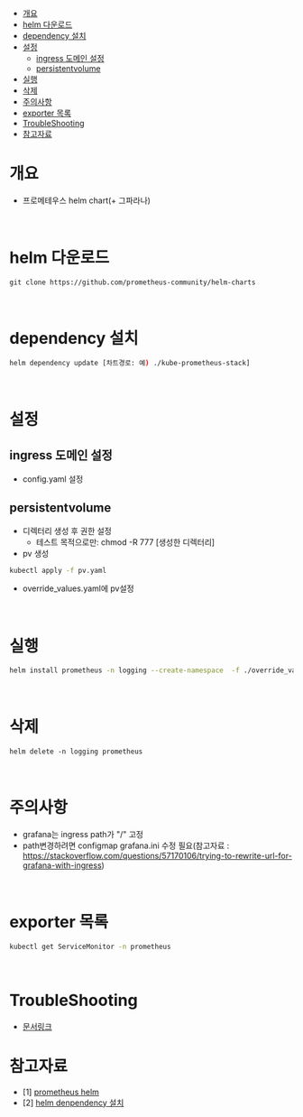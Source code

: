 - [개요](#개요)
- [helm 다운로드](#helm-다운로드)
- [dependency 설치](#dependency-설치)
- [설정](#설정)
  - [ingress 도메인 설정](#ingress-도메인-설정)
  - [persistentvolume](#persistentvolume)
- [실행](#실행)
- [삭제](#삭제)
- [주의사항](#주의사항)
- [exporter 목록](#exporter-목록)
- [TroubleShooting](#troubleshooting)
- [참고자료](#참고자료)

# 개요
* 프로메테우스 helm chart(+ 그파라나)

<br>

# helm 다운로드
```
git clone https://github.com/prometheus-community/helm-charts
```

<br>

# dependency 설치
```sh
helm dependency update [차트경로: 예) ./kube-prometheus-stack]
```

<br>

# 설정
## ingress 도메인 설정
* config.yaml 설정

## persistentvolume
* 디렉터리 생성 후 권한 설정
  * 테스트 목적으로만: chmod -R 777 [생성한 디렉터리]
* pv 생성
```sh
kubectl apply -f pv.yaml
```
* override_values.yaml에 pv설정

<br>

# 실행
```sh
helm install prometheus -n logging --create-namespace  -f ./override_values.yaml  [차트경로: 예) ./kube-prometheus-stack]
```

<br>

# 삭제
```
helm delete -n logging prometheus 
```

<br>

# 주의사항
* grafana는 ingress path가 "/" 고정
* path변경하려면 configmap grafana.ini 수정 필요(참고자료 : https://stackoverflow.com/questions/57170106/trying-to-rewrite-url-for-grafana-with-ingress)

<br>

# exporter 목록
```sh
kubectl get ServiceMonitor -n prometheus
```

<br>

# TroubleShooting
* [문서링크](./troubleshooting.md)

# 참고자료
* [1] [prometheus helm](https://github.com/prometheus-community/helm-charts)
* [2] [helm denpendency 설치](https://github.com/helm/charts/issues/11750)